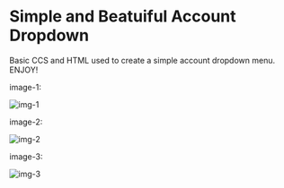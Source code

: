 # Simple and Beatuiful Account Dropdown

Basic CCS and HTML used to create a simple account dropdown menu.
ENJOY!


image-1:

![img-1](https://user-images.githubusercontent.com/32097896/175830805-14a8d92c-b22d-4129-8656-4661ca938f76.PNG)

image-2: 

![img-2](https://user-images.githubusercontent.com/32097896/175830808-b1cf1c48-8f4c-44bc-a789-1755678b89be.png)


image-3:

![img-3](https://user-images.githubusercontent.com/32097896/175830865-d67024e3-c3b2-44db-a88b-a852a25e7513.png)
